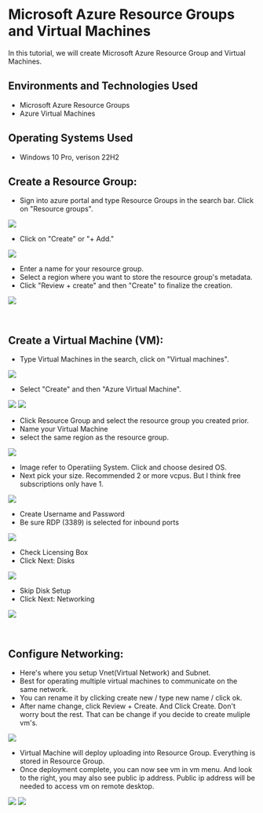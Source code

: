 <p align="center">

</p>

<h1>Microsoft Azure Resource Groups and Virtual Machines</h1>
In this tutorial, we will create Microsoft Azure Resource Group and Virtual Machines. <br />

<h2>Environments and Technologies Used</h2>

- Microsoft Azure Resource Groups
- Azure Virtual Machines

<h2>Operating Systems Used </h2>

- Windows 10 Pro, verison 22H2

<h2>Create a Resource Group:</h2>

- Sign into azure portal and type Resource Groups in the search bar. Click on "Resource groups".
  
<p>  
<img src="https://imgur.com/SXhn5to.png"/>
</p>

- Click on "Create" or "+ Add."

<p> 
<img src="https://imgur.com/alN5XYF.png"/>
</p>

- Enter a name for your resource group.
- Select a region where you want to store the resource group's metadata.
- Click "Review + create" and then "Create" to finalize the creation.
<p> 
<img src="https://imgur.com/lcAZ9f4.png"/>
</p>
<br />
<h2>Create a Virtual Machine (VM):</h2>

- Type Virtual Machines in the search, click on "Virtual machines".
<p>
<img src="https://imgur.com/uMadCp2.png"/>
</p>

- Select "Create" and then "Azure Virtual Machine".
<p>
<img src="https://imgur.com/StsRCX1.png"/>
<img src="https://imgur.com/LEa3Zhe.png"/>
</p>

- Click Resource Group and select the resource group you created prior.
- Name your Virtual Machine
- select the same region as the resource group. 
<p>
<img src="https://imgur.com/4W7gvKa.png"/>
</p>

- Image refer to Operatiing System. Click and choose desired OS.
- Next pick your size. Recommended 2 or more vcpus. But I think free subscriptions only have 1.
<p>
<img src="https://imgur.com/hoziqTj.png"/>
</p>

- Create Username and Password
- Be sure RDP (3389) is selected for inbound ports
<p>
<img src="https://imgur.com/xQwiq8e.png"/>
</p>

- Check Licensing Box
- Click Next: Disks
<p>
<img src="https://imgur.com/PQAbasA.png"/>
</p>

- Skip Disk Setup
- Click Next: Networking 
<p>
<img src="https://imgur.com/YtXwZWd.png"/>
</p>
<br />

<h2>Configure Networking:</h2>

- Here's where you setup Vnet(Virtual Network) and Subnet.
- Best for operating multiple virtual machines to communicate on the same network.
- You can rename it by clicking create new / type new name / click ok.
- After name change, click Review + Create. And Click Create. Don't worry bout the rest. That can be change if you decide to create muliple vm's. 
<p>
<img src="https://imgur.com/8e9httz.png"/>
</p>

- Virtual Machine will deploy uploading into Resource Group. Everything is stored in Resource Group.
- Once deployment complete, you can now see vm in vm menu. And look to the right, you may also see public ip address.
  Public ip address will be needed to access vm on remote desktop.
<p>
<img src="https://imgur.com/zWlgirm.png"/>
<img src="https://imgur.com/EqI6fhL.png"/>
</p>
<br />

